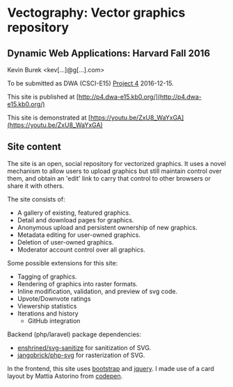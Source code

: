 # Vectography: Vector graphics repository
## Dynamic Web Applications: Harvard Fall 2016

Kevin Burek <kev[...]@g[...].com>

To be submitted as DWA (CSCI-E15) [Project 4](http://dwa15.com/Projects.../P4) 2016-12-15.

This site is published at [http://p4.dwa-e15.kb0.org/](http://p4.dwa-e15.kb0.org/)

This site is demonstrated at [https://youtu.be/ZxU8_WaYxGA](https://youtu.be/ZxU8_WaYxGA)

## Site content
The site is an open, social repository for vectorized graphics.  It uses a novel mechanism to allow 
users to upload graphics but still maintain control over them, and obtain an 'edit' link to carry
that control to other browsers or share it with others.

The site consists of:
* A gallery of existing, featured graphics.
* Detail and download pages for graphics.
* Anonymous upload and persistent ownership of new graphics.
* Metadata editing for user-owned graphics.
* Deletion of user-owned graphics.
* Moderator account control over all graphics.

Some possible extensions for this site:
* Tagging of graphics.
* Rendering of graphics into raster formats.
* Inline modification, validation, and preview of svg code.
* Upvote/Downvote ratings
* Viewership statistics
* Iterations and history
  * GitHub integration

Backend (php/laravel) package dependencies:
  * [enshrined/svg-sanitize](https://packagist.org/packages/enshrined/svg-sanitize) for sanitization of SVG.
  * [jangobrick/php-svg](https://packagist.org/packages/jangobrick/php-svg) for rasterization of SVG.

In the frontend, this site uses [bootstrap](http://getbootstrap.com/) and [jquery](http://jquery.com/).
I made use of a card layout by Mattia Astorino from [codepen](http://codepen.io/MattiaAstorino/pen/VYWxXy).
